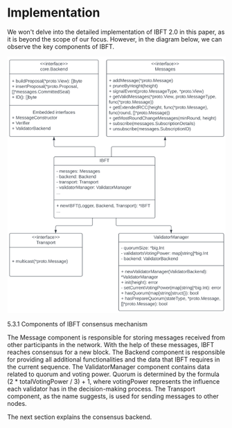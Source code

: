 # Implementation

We won't delve into the detailed implementation of IBFT 2.0 in this paper, as it is beyond the scope of our focus. However, in the diagram below, we can observe the key components of IBFT.

![](<../../../../.gitbook/assets/13 (1).png>)

5.3.1 Components of IBFT consensus mechanism

The Message component is responsible for storing messages received from other participants in the network. With the help of these messages, IBFT reaches consensus for a new block. The Backend component is responsible for providing all additional functionalities and the data that IBFT requires in the current sequence. The ValidatorManager component contains data related to quorum and voting power. Quorum is determined by the formula (2 \* totalVotingPower / 3) + 1, where votingPower represents the influence each validator has in the decision-making process. The Transport component, as the name suggests, is used for sending messages to other nodes.

The next section explains the consensus backend.

